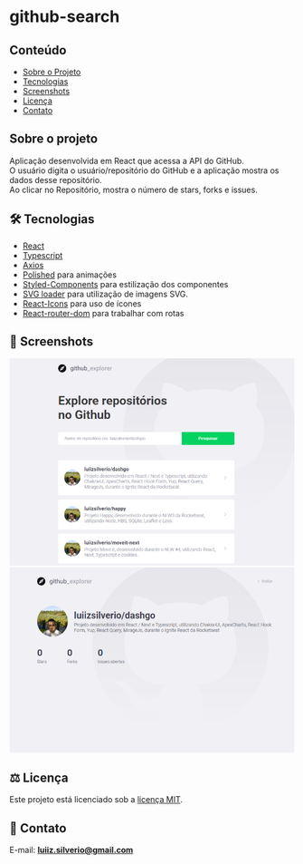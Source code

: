 # github-search
## Conteúdo
* [Sobre o Projeto](#sobre-o-projeto)
* [Tecnologias](#hammer_and_wrench-tecnologias)
* [Screenshots](#camera_flash-screenshots)
* [Licença](#balance_scale-licença)
* [Contato](#email-contato)

## Sobre o projeto
Aplicação desenvolvida em React que acessa a API do GitHub.<br />
O usuário digita o usuário/repositório do GitHub e a aplicação mostra os dados desse repositório.<br />
Ao clicar no Repositório, mostra o número de stars, forks e issues.

## :hammer_and_wrench: Tecnologias
* <ins>React</ins>
* <ins>Typescript</ins>
* <ins>Axios</ins>
* <ins>Polished</ins> para animações
* <ins>Styled-Components</ins> para estilização dos componentes
* <ins>SVG loader</ins> para utilização de imagens SVG.
* <ins>React-Icons</ins> para uso de ícones 
* <ins>React-router-dom</ins> para trabalhar com rotas

## :camera_flash: Screenshots
![](https://github.com/luiizsilverio/github-search/blob/main/public/images/tela1.png)
![](https://github.com/luiizsilverio/github-search/blob/main/public/images/tela2.png)

## :balance_scale: Licença
Este projeto está licenciado sob a [licença MIT](LICENSE).

## :email: Contato

E-mail: [**luiiz.silverio@gmail.com**](mailto:luiiz.silverio@gmail.com)

